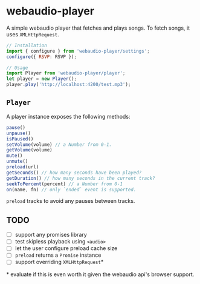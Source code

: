 # webaudio-player

A simple webaudio player that fetches and plays songs. To fetch songs, it
uses `XMLHttpRequest`.

```js
// Installation
import { configure } from 'webaudio-player/settings';
configure({ RSVP: RSVP });

// Usage
import Player from 'webaudio-player/player';
let player = new Player();
player.play('http://localhost:4200/test.mp3');
```

## `Player`

A player instance exposes the following methods:

```js
pause()
unpause()
isPaused()
setVolume(volume) // a Number from 0-1.
getVolume(volume)
mute()
unmute()
preload(url)
getSeconds() // how many seconds have been played?
getDuration() // how many seconds in the current track?
seekToPercent(percent) // a Number from 0-1
on(name, fn) // only `ended` event is supported.
```

`preload` tracks to avoid any pauses between tracks.

## TODO

- [ ] support any promises library
- [ ] test skipless playback using `<audio>`
- [ ] let the user configure preload cache size
- [ ] `preload` returns a `Promise` instance
- [ ] support overriding `XMLHttpRequest`*

\* evaluate if this is even worth it given the webaudio api's
  browser support.
